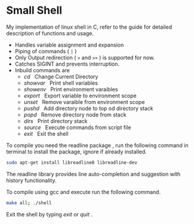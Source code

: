 # Small Shell

My implementation of linux shell in C, refer to the guide for detailed description of functions and usage.

* Handles variable assignment and expansion
* Piping of commands  ( ```|``` )
* Only Output redirection ( ```>``` and ```>>``` ) is supported for now.
* Catches SIGINT and prevents interruption.
* Inbuild commands are 
    * *cd* &nbsp; Change Current Directory
    * *showvar* &nbsp; Print shell variables
    * *showenv* &nbsp; Print environment varaibles
    * *export* &nbsp; Export variable to environment scope
    * *unset* &nbsp; Remove varaible from environment scope
    * *pushd* &nbsp; Add directory node to top od directory stack
    * *popd* &nbsp; Remove directory node from stack
    * *dirs* &nbsp; Print directory stack
    * *source* &nbsp; Execute commands from script file
    * *exit* &nbsp; Exit the shell

To compile you need the readline package , run the following command in terminal to install the package, ignore if already installed.
```bash
sudo apt-get install libreadline8 libreadline-dev
```
The readline library provides line auto-completion and suggestion with history functionality.

To compile using gcc and execute run the following command.
```bash
make all; ./shell 
```
Exit the shell by typing *exit* or *quit* .